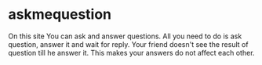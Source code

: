 # askmequestion

On this site You can ask and answer questions. All you need to do is ask question, answer it and wait for reply. Your friend doesn't see the result of question till he answer it. This makes your answers do not affect each other.


      
      
      

    
